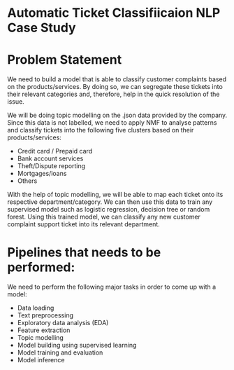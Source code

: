 # Automatic Ticket Classifiicaion NLP Case Study

# Problem Statement
We need to build a model that is able to classify customer complaints based on the products/services. By doing so, we can segregate these tickets into their relevant categories and, therefore, help in the quick resolution of the issue.

We will be doing topic modelling on the .json data provided by the company. Since this data is not labelled, we need to apply NMF to analyse patterns and classify tickets into the following five clusters based on their products/services:

- Credit card / Prepaid card
- Bank account services
- Theft/Dispute reporting
- Mortgages/loans
- Others

With the help of topic modelling, we will be able to map each ticket onto its respective department/category. We can then use this data to train any supervised model such as logistic regression, decision tree or random forest. Using this trained model, we can classify any new customer complaint support ticket into its relevant department.

# Pipelines that needs to be performed:
We need to perform the following major tasks in order to come up with a model:

- Data loading
- Text preprocessing
- Exploratory data analysis (EDA)
- Feature extraction
- Topic modelling
- Model building using supervised learning
- Model training and evaluation
- Model inference
